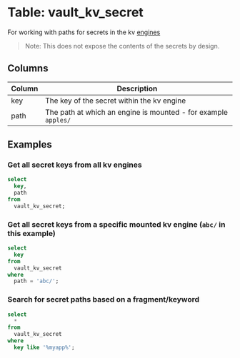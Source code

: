 # Table: vault_kv_secret

For working with paths for secrets in the kv [engines](https://github.com/theapsgroup/steampipe-plugin-vault/blob/main/docs/tables/vault_engines.md)

> Note: This does not expose the contents of the secrets by design.

## Columns

| Column | Description |
| - | - |
| key | The key of the secret within the kv engine |
| path | The path at which an engine is mounted - for example `apples/` |

## Examples

### Get all secret keys from all kv engines

```sql
select
  key,
  path
from
  vault_kv_secret;
```

### Get all secret keys from a specific mounted kv engine (`abc/` in this example)

```sql
select
  key
from
  vault_kv_secret
where
  path = 'abc/';
```

### Search for secret paths based on a fragment/keyword

```sql
select
  *
from
  vault_kv_secret
where
  key like '%myapp%';
```